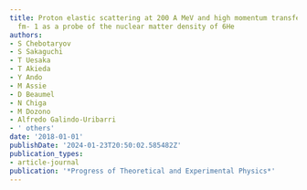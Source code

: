 ```yaml
---
title: Proton elastic scattering at 200 A MeV and high momentum transfers of 1.7--2.7
  fm- 1 as a probe of the nuclear matter density of 6He
authors:
- S Chebotaryov
- S Sakaguchi
- T Uesaka
- T Akieda
- Y Ando
- M Assie
- D Beaumel
- N Chiga
- M Dozono
- Alfredo Galindo-Uribarri
- ' others'
date: '2018-01-01'
publishDate: '2024-01-23T20:50:02.585482Z'
publication_types:
- article-journal
publication: '*Progress of Theoretical and Experimental Physics*'
---
```


